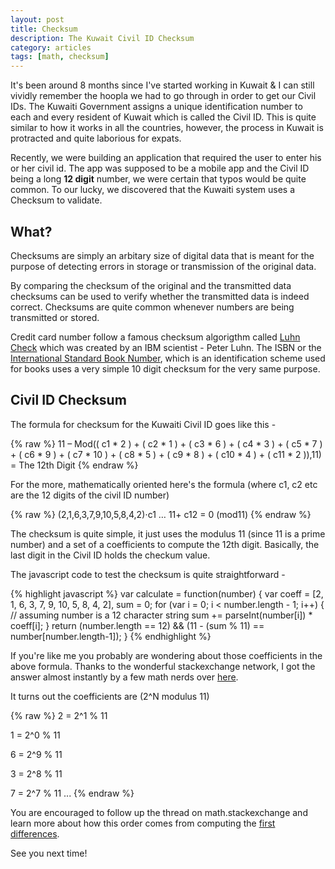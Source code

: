```yaml
---
layout: post
title: Checksum
description: The Kuwait Civil ID Checksum
category: articles
tags: [math, checksum]
---
```


It's been around 8 months since I've started working in Kuwait & I can still vividly remember the hoopla we had to go through in order to get our Civil IDs. The Kuwaiti Government assigns a unique identification number to each and every resident of Kuwait which is called the Civil ID. This is quite similar to how it works in all the countries, however, the process in Kuwait is protracted and quite laborious for expats. 

Recently, we were building an application that required the user to enter his or her civil id. The app was supposed to be a mobile app and the Civil ID being a long **12 digit** number, we were certain that typos would be quite common. To our lucky, we discovered that the Kuwaiti system uses a Checksum to validate. 


## What?

Checksums are simply an arbitary size of digital data that is meant for the purpose of detecting errors in storage or transmission of the original data.

By comparing the checksum of the original and the transmitted data checksums can be used to verify whether the transmitted data is indeed correct. Checksums are quite common whenever numbers are being transmitted or stored. 

Credit card number follow a famous checksum algorigthm called [Luhn Check](http://en.wikipedia.org/wiki/Luhn_algorithm) which was created by an IBM scientist - Peter Luhn. The ISBN or the [International Standard Book Number](http://en.wikipedia.org/wiki/International_Standard_Book_Number), which is an identification scheme used for books uses a very simple 10 digit checksum for the very same purpose.

## Civil ID Checksum

The formula for checksum for the Kuwaiti Civil ID goes like this - 

{% raw %}
11 – Mod(( c1 * 2 ) + ( c2 * 1 ) + ( c3 * 6 ) + ( c4 * 3 ) + ( c5 * 7 ) +
( c6 * 9 ) + ( c7 * 10 ) + ( c8 * 5 ) + ( c9 * 8 ) + ( c10 * 4 ) + ( c11 * 2 )),11) = 
The 12th Digit
{% endraw %}

For the more, mathematically oriented here's the formula (where c1, c2 etc are the 12 digits of the civil ID number)

{% raw %}
(2,1,6,3,7,9,10,5,8,4,2)⋅c1 … 11+ c12 = 0 (mod11)
{% endraw %}

The checksum is quite simple, it just uses the modulus 11 (since 11 is a prime number) and a set of a coefficients to compute the 12th digit. Basically, the last digit in the Civil ID holds the checkum value.

The javascript code to test the checksum is quite straightforward -

{% highlight javascript %}
var calculate = function(number) {
  var coeff  = [2, 1, 6, 3, 7, 9, 10, 5, 8, 4, 2],
      sum = 0;
  for (var i = 0; i < number.length - 1; i++) {
    // assuming number is a 12 character string
    sum += parseInt(number[i]) * coeff[i];
  }
  return (number.length == 12) && 
         (11 - (sum % 11) == number[number.length-1]);
}
{% endhighlight %}

If you're like me you probably are wondering about those coefficients in the above formula. Thanks to the wonderful stackexchange network, I got the answer almost instantly by a few math nerds over [here](http://math.stackexchange.com/questions/672303/logic-behind-the-id-checksum/672374#672374).

It turns out the coefficients are (2^N modulus 11) 

{% raw %}
2 = 2^1 % 11

1 = 2^0 % 11 

6 = 2^9 % 11

3 = 2^8 % 11

7 = 2^7 % 11
...
{% endraw %}

You are encouraged to follow up the thread on math.stackexchange and learn more about how this order comes from computing the [first differences](http://en.wikipedia.org/wiki/First_difference).

See you next time!
